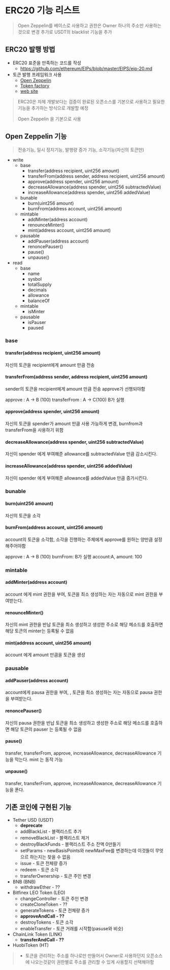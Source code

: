 # ERC20 기능 리스트

> Open Zeppelin를 베이스로 사용하고
> 권한은 Owner 하나의 주소만 사용하는것으로 변경
> 추가로 USDT의 blacklist 기능을 추가



## ERC20 발행 방법

- ERC20 표준을 만족하는 코드를 작성
  - https://github.com/ethereum/EIPs/blob/master/EIPS/eip-20.md
- 토큰 발행 프레임워크 사용
  - [Open Zeppelin](https://github.com/ConsenSys/Token-Factory/blob/master/contracts/StandardToken.sol)
  - [Token factory](https://github.com/OpenZeppelin/zeppelin-solidity)
  - [web site](https://vittominacori.github.io/erc20-generator/)

> ERC20은 자체 개발보다는 검증이 완료된 오픈소스를 기본으로 사용하고
> 필요한 기능을 추가하는 방식으로 개발할 예정
>
> Open Zeppelin 을 기본으로 사용





## Open Zeppelin 기능

> 전송기능, 일시 정지기능, 발행량 증가 기능, 소각기능(자신의 토큰만)



- write
  - base
    - transfer(address recipient, uint256 amount)
    - transferFrom(address sender, address recipient, uint256 amount)
    - approve(address spender, uint256 amount)
    - decreaseAllowance(address spender, uint256 subtractedValue)
    - increaseAllowance(address spender, uint256 addedValue)
  - bunable
    - burn(uint256 amount)
    - burnFrom(address account, uint256 amount)
  - mintable
    - addMinter(address account)
    - renounceMinter()
    - mint(address account, uint256 amount)
  - pausable
    - addPauser(address account)
    - renoncePauser()
    - pause()
    - unpause()
- read
  - base
    - name
    - sysbol
    - totalSupply
    - decimals
    - allowance
    - balanceOf
  - mintable
    - isMinter
  - pausable
    - isPauser
    - paused



### base

#### transfer(address recipient, uint256 amount)

자신의 토큰을 recipient에게 amount 만큼 전송

#### transferFrom(address sender, address recipient, uint256 amount)

sender의 토큰을 recipient에게 amount 만큼 전송
approve가 선행되야함

approve : A -> B (100)
transferFrom : A -> C(100)  B가 실행

#### approve(address spender, uint256 amount)

자신의 토큰을 spender가 amount 만큼 사용 가능하게 변경, 
burnfrom과 transferFrom을 사용하기 위함

#### decreaseAllowance(address spender, uint256 subtractedValue)

자신이 spender 에게 부여해준 allowance를 subtractedValue 만큼 감소시킨다.

#### increaseAllowance(address spender, uint256 addedValue)

자신이 spender 에게 부여해준 allowance를 addedValue 만큼 증가시킨다.



### bunable

#### burn(uint256 amount)

자신의 토큰을 소각


#### burnFrom(address account, uint256 amount)

account의 토큰을 소각함, 소각을 진행하는 주체에게 approve를 원하는 양만큼 설정해주어야함

approve : A -> B (100)
burnFrom: B가 실행 account:A, amount: 100



### mintable

#### addMinter(address account)
account 에게 mint 권한을 부여, 토큰을 최소 생성하는 자는 자동으로 mint 권한을 부여받는다.

#### renounceMinter()
자신의 mint 권한을 반납
토큰을 최소 생성하고 생성한 주소로 해당 메소드를 호출하면 해당 토큰의 minter는 등록될 수 없음

#### mint(address account, uint256 amount)
account 에게 amount 만큼을 토큰을 생성




### pausable

#### addPauser(address account)

account에게 pausa 권한을 부여, , 토큰을 최소 생성하는 자는 자동으로 pausa 권한을 부여받는다.

#### renoncePauser()

자신의 pausa 권한을 반납
토큰을 최소 생성하고 생성한 주소로 해당 메소드를 호출하면 해당 토큰의 pauser 는 등록될 수 없음

#### pause()

transfer, transferFrom, approve, increaseAllowance, decreaseAllowance 기능을 막는다.
mint 는 동작 가능

#### unpause()

transfer, transferFrom, approve, increaseAllowance, decreaseAllowance 기능을 푼다.



## 기존 코인에 구현된 기능

- Tether USD (USDT)
  - **deprecate**
  - addBlackList - 블랙리스트 추가
  - removeBlackList - 블랙리스트 제거
  - destroyBlackFunds - 블랙리스트 주소 잔액 0만들기
  - setParams - newBasisPoints와 newMaxFee를 변경하는데 이것들이 무엇으르 하는지는 찾을 수 없음
  - issue - 토큰 전체량 증가
  - redeem - 토큰 소각
  - transferOwnership - 토큰 주인 변경
- BNB (BNB)
  - withdrawEther - ??
- Bitfinex LEO Token (LEO)
  - changeController - 토큰 주인 변경
  - createCloneToken - ??
  - generateTokens - 토큰 전체량 증가
  - **approveAndCall - ??**
  - destroyTokens - 토큰 소각
  - enableTransfer - 토큰 거래를 시작함(pasuse와 비슷)
- ChainLink Token (LINK)
  - **transferAndCall - ??**
- HuobiToken (HT)



> - 토큰을 관리하는 주소를 하나로만 만들어서 Owner로 사용하던지
>   오픈소스에 나오는것같이 권한별로 주소를 관리할 수 있게 사용할지 선택해야함

